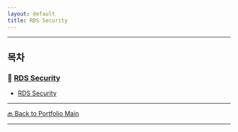 ```yaml
---
layout: default
title: RDS Security
---
```


---

## 목차

### 🔗 [RDS Security](/study/infrastructure/)

- [RDS Security](/study/infrastructure/rds-security)

---
[🔙 Back to Portfolio Main](../index.md)

---


